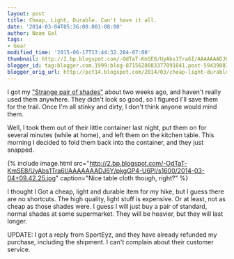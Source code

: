 ```yaml
---
layout: post
title: Cheap, Light, Durable. Can't have it all.
date: '2014-03-04T05:36:00.001-08:00'
author: Noam Gal
tags:
- Gear
modified_time: '2015-06-17T13:44:32.284-07:00'
thumbnail: http://2.bp.blogspot.com/-OdTaT-KmSE8/UyAbs1Tra6I/AAAAAAADJ6Y/pkgGP4-U6PI/s72-c/2014-03-04+09.42.25.jpg
blogger_id: tag:blogger.com,1999:blog-8715620883377891841.post-5943908352573532056
blogger_orig_url: http://pct14.blogspot.com/2014/03/cheap-light-durable-cant-have-it-all.html
---
```


I got my ["Strange pair of shades"](http://pct14.blogspot.com/2014/02/a-strange-pair-of-shades.html) about two weeks ago, and haven't really used them anywhere. They didn't look so good, so I figured I'll save them for the trail. Once I'm all stinky and dirty, I don't think anyone would mind them.

Well, I took them out of their little container last night, put them on for several minutes (while at home), and left them on the kitchen table. This morning I decided to fold them back into the container, and they just snapped.

{% include image.html src="http://2.bp.blogspot.com/-OdTaT-KmSE8/UyAbs1Tra6I/AAAAAAADJ6Y/pkgGP4-U6PI/s1600/2014-03-04+09.42.25.jpg" caption="Nice table cloth though, right?" %}

I thought I Got a cheap, light and durable item for my hike, but I guess there are no shortcuts. The high quality, light stuff is expensive. Or at least, not as cheap as those shades were. I guess I will just buy a pair of standard, normal shades at some supermarket. They will be heavier, but they will last longer.

UPDATE:
I got a reply from SportEyz, and they have already refunded my purchase, including the shipment. I can't complain about their customer service.
